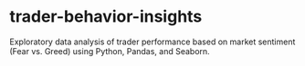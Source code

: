 # trader-behavior-insights
Exploratory data analysis of trader performance based on market sentiment (Fear vs. Greed) using Python, Pandas, and Seaborn.
